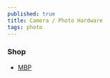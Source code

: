 ```yaml
---
published: true
title: Camera / Photo Hardware
tags: photo
---
```

### Shop

- [MBP](https://www.mpb.com/fr-fr)
